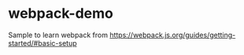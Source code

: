 # webpack-demo
Sample to learn webpack from https://webpack.js.org/guides/getting-started/#basic-setup
